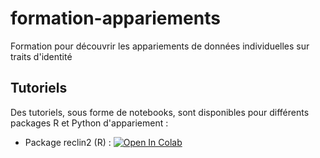 # formation-appariements
Formation pour découvrir les appariements de données individuelles sur traits d'identité

## Tutoriels

Des tutoriels, sous forme de notebooks, sont disponibles pour différents packages R et Python d'appariement : 

- Package reclin2 (R) : [![Open In Colab](https://colab.research.google.com/assets/colab-badge.svg)](https://colab.research.google.com/github/lucasmalherbe/formation-appariements/blob/main/notebooks/tuto_reclin2.ipynb)
